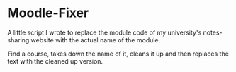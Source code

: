 # Moodle-Fixer
A little script I wrote to replace the module code of my university's notes-sharing website with the actual name of the module.

Find a course, takes down the name of it, cleans it up and then replaces the text with the cleaned up version.
